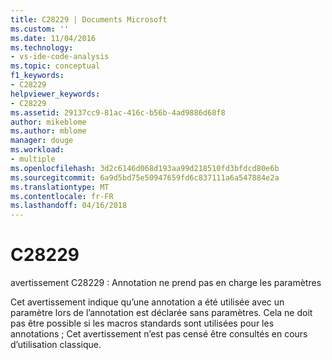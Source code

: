 ```yaml
---
title: C28229 | Documents Microsoft
ms.custom: ''
ms.date: 11/04/2016
ms.technology:
- vs-ide-code-analysis
ms.topic: conceptual
f1_keywords:
- C28229
helpviewer_keywords:
- C28229
ms.assetid: 29137cc9-81ac-416c-b56b-4ad9886d68f8
author: mikeblome
ms.author: mblome
manager: douge
ms.workload:
- multiple
ms.openlocfilehash: 3d2c6146d068d193aa99d218510fd3bfdcd80e6b
ms.sourcegitcommit: 6a9d5bd75e50947659fd6c837111a6a547884e2a
ms.translationtype: MT
ms.contentlocale: fr-FR
ms.lasthandoff: 04/16/2018
---
```

# <a name="c28229"></a>C28229
avertissement C28229 : Annotation ne prend pas en charge les paramètres  
  
 Cet avertissement indique qu’une annotation a été utilisée avec un paramètre lors de l’annotation est déclarée sans paramètres. Cela ne doit pas être possible si les macros standards sont utilisées pour les annotations ; Cet avertissement n’est pas censé être consultés en cours d’utilisation classique.